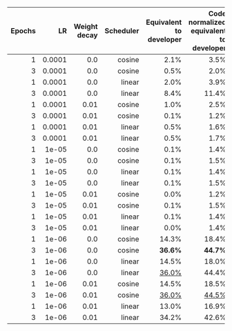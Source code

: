| Epochs | LR | Weight decay | Scheduler | Equivalent to developer | Code normalized equivalent to developer | Conflicts | Different from code normalized to developer | Invalid Markdown |
| ---: | ---: | ---: | ---: | ---: | ---: | ---: | ---: | ---: |
| 1 | 0.0001 | 0.0 | cosine | 2.1% | 3.5% | 68.1% | 11.9% | 16.5% |
| 3 | 0.0001 | 0.0 | cosine | 0.5% | 2.0% | 89.3% | 5.9% | 2.7% |
| 1 | 0.0001 | 0.0 | linear | 2.0% | 3.9% | 84.7% | 9.2% | 2.1% |
| 3 | 0.0001 | 0.0 | linear | 8.4% | 11.4% | 60.0% | 27.1% | 1.5% |
| 1 | 0.0001 | 0.01 | cosine | 1.0% | 2.5% | 90.3% | 5.8% | 1.4% |
| 3 | 0.0001 | 0.01 | cosine | 0.1% | 1.2% | 92.2% | 6.0% | 0.6% |
| 1 | 0.0001 | 0.01 | linear | 0.5% | 1.6% | 86.7% | 8.8% | 2.9% |
| 3 | 0.0001 | 0.01 | linear | 0.5% | 1.7% | 86.5% | 10.5% | 1.4% |
| 1 | 1e-05 | 0.0 | cosine | 0.1% | 1.4% | 98.5% | -0.0% | 0.1% |
| 3 | 1e-05 | 0.0 | cosine | 0.1% | 1.5% | 98.4% | 0.1% | 0.0% |
| 1 | 1e-05 | 0.0 | linear | 0.1% | 1.4% | 98.6% | -0.0% | 0.0% |
| 3 | 1e-05 | 0.0 | linear | 0.1% | 1.5% | 98.5% | -0.0% | 0.0% |
| 1 | 1e-05 | 0.01 | cosine | 0.0% | 1.2% | 98.8% | 0.0% | 0.0% |
| 3 | 1e-05 | 0.01 | cosine | 0.1% | 1.5% | 98.3% | 0.2% | 0.0% |
| 1 | 1e-05 | 0.01 | linear | 0.1% | 1.4% | 98.5% | -0.0% | 0.1% |
| 3 | 1e-05 | 0.01 | linear | 0.0% | 1.4% | 98.3% | 0.3% | 0.0% |
| 1 | 1e-06 | 0.0 | cosine | 14.3% | 18.4% | 70.2% | 11.4% | 0.0% |
| 3 | 1e-06 | 0.0 | cosine | **36.6%** | **44.7%** | 19.2% | 36.1% | 0.0% |
| 1 | 1e-06 | 0.0 | linear | 14.5% | 18.0% | 71.5% | 10.5% | 0.0% |
| 3 | 1e-06 | 0.0 | linear | <u>36.0%</u> | 44.4% | 19.2% | 36.4% | 0.0% |
| 1 | 1e-06 | 0.01 | cosine | 14.5% | 18.5% | 69.1% | 12.4% | 0.0% |
| 3 | 1e-06 | 0.01 | cosine | <u>36.0%</u> | <u>44.5%</u> | 19.0% | 36.5% | 0.0% |
| 1 | 1e-06 | 0.01 | linear | 13.0% | 16.9% | 72.3% | 10.8% | 0.0% |
| 3 | 1e-06 | 0.01 | linear | 34.2% | 42.6% | 19.2% | 38.2% | 0.0% |
